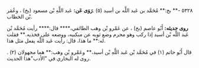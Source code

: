 ٥٣٢٨ -** بخ:** مُحَمَّد بن عَبد اللَّه بن أسيد (٥) .**رَوَى عَن:** عَبد اللَّهِ بْن مسعود (بخ) ، وعُمَر بْن الخطاب.

**روى حديثه:** أَبُو عاصم (بخ) ، عن عَمْرو بْن وهب الطائفي،**** قال:**** رأيت مُحَمَّد بْن عَبد اللَّه بْن أسيد إذا ركب وهو محرم وضع ثوبه عن منكبيه، ووضعه على فخذيه.** فقلت له:** ما هذا، قال: رأيت عَبد اللَّه يفعل مثل هذا.

قال أَبُو حاتم (١) في مُحَمَّد بْن عَبد اللَّهِ بْن أسيد،** وعَمْرو بْن وهب:** هما مجهولان (٢) . روى له البخاري في "الأدب"هذا الحديث.